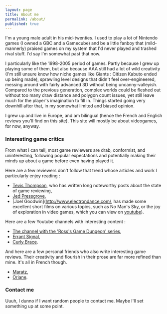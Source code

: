 ```yaml
---
layout: page
title: About me
permalink: /about/
published: true
---
```


I'm a young male adult in his mid-twenties. I used to play a lot of Nintendo games (I owned a GBC and a Gamecube) and be a little fanboy that (mild-mannerly) praised games on my system that I'd never played and trashed rival stuff. I'd say I'm somewhat past that now. 

I particularly like the 1998-2005 period of games. Partly because I grew up playing some of them, but also because AAA still had a lot of wild creativity (I'm still unsure know how niche games like Giants : Citizen Kabuto ended up being made), sprawling level designs that didn't feel over-engineered, messing around with fairly advanced 3D without being uncanny-valleyish. Compared to the previous generation, complex worlds could be fleshed out without too many draw distance and polygon count issues, yet still leave much for the player's imagination to fill in. Things started going very downhill after that, in my somewhat limited and biased opinion.

I grew up and live in Europe, and am bilingual (hence the French and English reviews you'll find on this site). This site will mostly be about videogames, for now, anyway.

### Interesting game critics

From what I can tell, most game reviewers are drab, conformist, and uninteresting, following popular expectations and potentially making their minds up about a game before even having played it. 

Here are a few reviewers don't follow that trend whose articles and work I particularly enjoy reading :

- [Tevis Thompson](http://tevisthompson.com/), who has written long noteworthy posts about the state of game reviewing,
- [Jed Pressgrove](https://gamebias.wordpress.com/),
- [Joel Goodwin](http://www.electrondance.com/, has made some excellent short films on various topics, such as No Man's Sky, or the joy of exploration in video games, which you can view on [youtube](https://www.youtube.com/user/TheHarbourMaster)).

Here are a few Youtube channels with interesting content :
- [The channel with the 'Ross's Game Dungeon' series](https://www.youtube.com/user/chilledsanity),
- [Errant Signal](https://www.youtube.com/user/Campster),
- [Curly Brace](https://www.youtube.com/channel/UCRcLI-JPNerzN4fiqZlbIlw).

And here are a few personal friends who also write interesting game reviews. Their creativity and flourish in their prose are far more refined than mine. It's all in French though.
- [Maratz](https://nicolasmoisson.fr/index),
- [Oriane](https://oriane.ink).

### Contact me

Uuuh, I dunno if I want random people to contact me. Maybe I'll set something up at some point.
